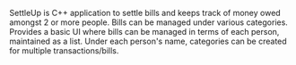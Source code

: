 SettleUp is C++ application to settle bills and keeps track of money owed amongst 2 or more people.
Bills can be managed under various categories.
Provides a basic UI where bills can be managed in terms of each person, maintained as a list. Under each person's name, categories can be created for multiple transactions/bills.
